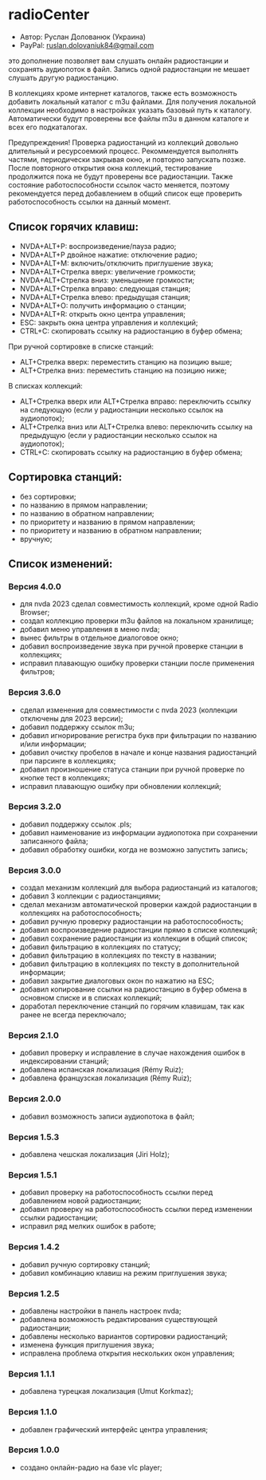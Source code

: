 # radioCenter

* Автор: Руслан Долованюк (Украина)
* PayPal: ruslan.dolovaniuk84@gmail.com

это дополнение позволяет вам слушать онлайн радиостанции и сохранять аудиопоток в файл.
Запись одной радиостанции не мешает слушать другую радиостанцию.

В коллекциях кроме интернет каталогов, также есть возможность добавить локальный каталог с m3u файлами.
Для получения локальной коллекции необходимо в настройках указать базовый путь к каталогу.
Автоматически будут проверены все файлы m3u в данном каталоге и всех его подкаталогах.

Предупреждения!
Проверка радиостанций из коллекций довольно длительный и ресурсоемкий процесс.
Рекоммендуется выполнять частями, периодически закрывая окно, и повторно запускать позже.
После повторного открытия окна коллекций, тестирование продолжится пока не будут проверены все радиостанции.
Также состояние работоспособности ссылок часто меняется, поэтому рекомендуется перед добавлением в общий список еще проверить работоспособность ссылки на данный момент.


## Список горячих клавиш:
* NVDA+ALT+P: воспроизведение/пауза радио;
* NVDA+ALT+P двойное нажатие: отключение радио;
* NVDA+ALT+M: включить/отключить приглушение звука;
* NVDA+ALT+Стрелка вверх: увеличение громкости;
* NVDA+ALT+Стрелка вниз: уменьшение громкости;
* NVDA+ALT+Стрелка вправо: следующая станция;
* NVDA+ALT+Стрелка влево: предыдущая станция;
* NVDA+ALT+O: получить информацию о станции;
* NVDA+ALT+R: открыть окно центра управления;
* ESC: закрыть окна центра управления и коллекций;
* CTRL+C: скопировать ссылку на радиостанцию в буфер обмена;

При ручной сортировке в списке станций:
* ALT+Стрелка вверх: переместить станцию на позицию выше;
* ALT+Стрелка вниз: переместить станцию на позицию ниже;

В списках коллекций:
* ALT+Стрелка вверх или ALT+Стрелка вправо: переключить ссылку на следующую (если у радиостанции несколько ссылок на аудиопоток);
* ALT+Стрелка вниз или ALT+Стрелка влево: переключить ссылку на предыдущую (если у радиостанции несколько ссылок на аудиопоток);
* CTRL+C: скопировать ссылку на радиостанцию в буфер обмена;

## Сортировка станций:
* без сортировки;
* по названию в прямом направлении;
* по названию в обратном направлении;
* по приоритету и названию в прямом направлении;
* по приоритету и названию в обратном направлении;
* вручную;

## Список изменений:
### Версия 4.0.0
* для nvda 2023 сделал совместимость коллекций, кроме одной Radio Browser;
* создал коллекцию проверки m3u файлов на локальном хранилище;
* добавил меню управления в меню nvda;
* вынес фильтры в отдельное диалоговое окно;
* добавил воспроизведение звука при ручной проверке станции в коллекциях;
* исправил плавающую ошибку проверки станции после применения фильтров;

### Версия 3.6.0
* сделал изменения для совместимости с nvda 2023 (коллекции отключены для 2023 версии);
* добавил поддержку ссылок m3u;
* добавил игнорирование регистра букв при фильтрации по названию и/или информации;
* добавил очистку пробелов в начале и конце названия радиостанций при парсинге в коллекциях;
* добавил произношение статуса станции при ручной проверке по кнопке тест в коллекциях;
* исправил плавающую ошибку при обновлении коллекций;

### Версия 3.2.0
* добавил поддержку ссылок .pls;
* добавил наименование из информации аудиопотока при сохранении записанного файла;
* добавил обработку ошибки, когда не возможно запустить запись;

### Версия 3.0.0
* создал механизм коллекций для выбора радиостанций из каталогов;
* добавил 3 коллекции с радиостанциями;
* сделал механизм автоматической проверки каждой радиостанции в коллекциях на работоспособность;
* добавил ручную проверку радиостанции на работоспособность;
* добавил воспроизведение радиостанции прямо в списке коллекций;
* добавил сохранение радиостанции из коллекции в общий список;
* добавил фильтрацию в коллекциях по статусу;
* добавил фильтрацию в коллекциях по тексту в названии;
* добавил фильтрацию в коллекциях по тексту в дополнительной информации;
* добавил закрытие диалоговых окон по нажатию на ESC;
* добавил копирование ссылки на радиостанцию в буфер обмена в основном списке и в списках коллекций;
* доработал переключение станций по горячим клавишам, так как ранее не всегда переключало;

### Версия 2.1.0
* добавил проверку и исправление в случае нахождения ошибок в индексировании станций;
* добавлена испанская локализация (Rémy Ruiz);
* добавлена французская локализация (Rémy Ruiz);

### Версия 2.0.0
* добавил возможность записи аудиопотока в файл;

### Версия 1.5.3
* добавлена чешская локализация (Jiri Holz);

### Версия 1.5.1
* добавил проверку на работоспособность ссылки перед добавлением новой радиостанции;
* добавил проверку на работоспособность ссылки перед изменении ссылки радиостанции;
* исправил ряд мелких ошибок в работе;

### Версия 1.4.2
* добавил ручную сортировку станций;
* добавил комбинацию клавиш на режим приглушения звука;

### Версия 1.2.5
* добавлены настройки в панель настроек nvda;
* добавлена возможность редактирования существующей радиостанции;
* добавлены несколько вариантов сортировки радиостанций;
* изменена функция приглушения звука;
* исправлена проблема открытия нескольких окон управления;

### Версия 1.1.1
* добавлена турецкая локализация (Umut Korkmaz);

### Версия 1.1.0
* добавлен графический интерфейс центра управления;

### Версия 1.0.0
* создано онлайн-радио на базе vlc player;
